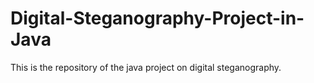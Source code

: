 # Digital-Steganography-Project-in-Java
This is the repository of the java project on digital steganography.
